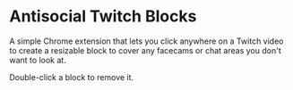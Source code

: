 # Antisocial Twitch Blocks

A simple Chrome extension that lets you click anywhere on a Twitch video to create a resizable block to cover any facecams or chat areas you don't want to look at. 

Double-click a block to remove it.